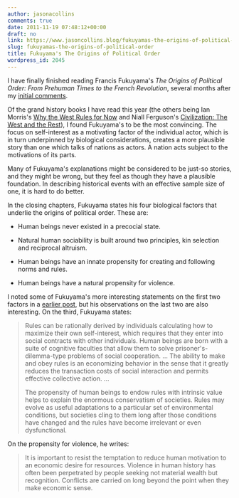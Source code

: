 ```yaml
---
author: jasonacollins
comments: true
date: 2011-11-19 07:48:12+00:00
draft: no
link: https://www.jasoncollins.blog/fukuyamas-the-origins-of-political-order/
slug: fukuyamas-the-origins-of-political-order
title: Fukuyama's The Origins of Political Order
wordpress_id: 2045
---
```


I have finally finished reading Francis Fukuyama's *The Origins of Political Order: From Prehuman Times to the French Revolution*, several months after my [initial comments](https://www.jasoncollins.blog/fukuyamas-biological-approach/).

Of the grand history books I have read this year (the others being Ian Morris's [Why the West Rules for Now](https://www.jasoncollins.blog/morriss-why-the-west-rules-for-now/) and Niall Ferguson's [Civilization: The West and the Rest](https://www.jasoncollins.blog/fergusons-civilization-the-west-and-the-rest/)), I found Fukuyama's to be the most convincing. The focus on self-interest as a motivating factor of the individual actor, which is in turn underpinned by biological considerations, creates a more plausible story than one which talks of nations as actors. A nation acts subject to the motivations of its parts.

Many of Fukuyama's explanations might be considered to be just-so stories, and they might be wrong, but they feel as though they have a plausible foundation. In describing historical events with an effective sample size of one, it is hard to do better.

In the closing chapters, Fukuyama states his four biological factors that underlie the origins of political order. These are:



	
  * Human beings never existed in a precocial state.

	
  * Natural human sociability is built around two principles, kin selection and reciprocal altruism.

	
  * Human beings have an innate propensity for creating and following norms and rules.

	
  * Human beings have a natural propensity for violence.


I noted some of Fukuyama's more interesting statements on the first two factors in a [earlier post](https://www.jasoncollins.blog/fukuyamas-biological-approach/), but his observations on the last two are also interesting. On the third, Fukuyama states:


<blockquote>Rules can be rationally derived by individuals calculating how to maximize their own self-interest, which requires that they enter into social contracts with other individuals. Human beings are born with a suite of cognitive faculties that allow them to solve prisoner's-dilemma-type problems of social cooperation. ... The ability to make and obey rules is an economizing behavior in the sense that it greatly reduces the transaction costs of social interaction and permits effective collective action. ...

The propensity of human beings to endow rules with intrinsic value helps to explain the enormous conservatism of societies. Rules may evolve as useful adaptations to a particular set of environmental conditions, but societies cling to them long after those conditions have changed and the rules have become irrelevant or even dysfunctional.</blockquote>


On the propensity for violence, he writes:


<blockquote>It is important to resist the temptation to reduce human motivation to an economic desire for resources. Violence in human history has often been perpetrated by people seeking not material wealth but recognition. Conflicts are carried on long beyond the point when they make economic sense.</blockquote>

